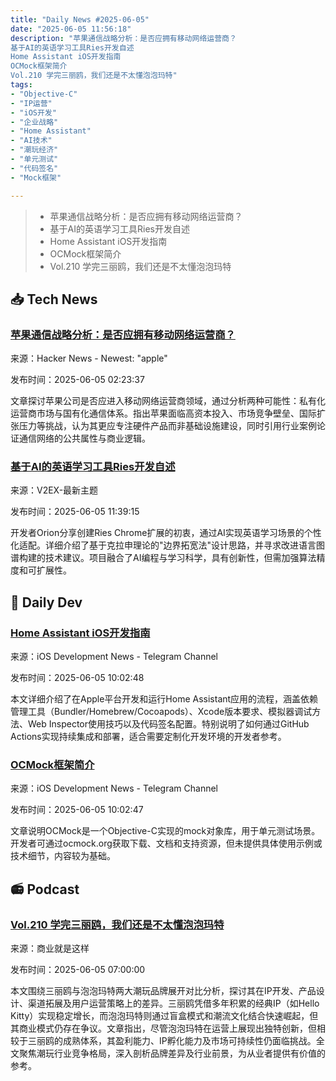 ```yaml
---
title: "Daily News #2025-06-05"
date: "2025-06-05 11:56:18"
description: "苹果通信战略分析：是否应拥有移动网络运营商？
基于AI的英语学习工具Ries开发自述
Home Assistant iOS开发指南
OCMock框架简介
Vol.210 学完三丽鸥，我们还是不太懂泡泡玛特"
tags: 
- "Objective-C"
- "IP运营"
- "iOS开发"
- "企业战略"
- "Home Assistant"
- "AI技术"
- "潮玩经济"
- "单元测试"
- "代码签名"
- "Mock框架"

---
```


> - 苹果通信战略分析：是否应拥有移动网络运营商？
> - 基于AI的英语学习工具Ries开发自述
> - Home Assistant iOS开发指南
> - OCMock框架简介
> - Vol.210 学完三丽鸥，我们还是不太懂泡泡玛特

## 📥 Tech News

### [苹果通信战略分析：是否应拥有移动网络运营商？](https://news.ycombinator.com/item?id=44183873)

来源：Hacker News - Newest: "apple"

发布时间：2025-06-05 02:23:37

文章探讨苹果公司是否应进入移动网络运营商领域，通过分析两种可能性：私有化运营商市场与国有化通信体系。指出苹果面临高资本投入、市场竞争壁垒、国际扩张压力等挑战，认为其更应专注硬件产品而非基础设施建设，同时引用行业案例论证通信网络的公共属性与商业逻辑。

### [基于AI的英语学习工具Ries开发自述](https://www.v2ex.com/t/1136521)

来源：V2EX-最新主题

发布时间：2025-06-05 11:39:15

开发者Orion分享创建Ries Chrome扩展的初衷，通过AI实现英语学习场景的个性化适配。详细介绍了基于克拉申理论的"边界拓宽法"设计思路，并寻求改进语言图谱构建的技术建议。项目融合了AI编程与学习科学，具有创新性，但需加强算法精度和可扩展性。

## 💾 Daily Dev

### [Home Assistant iOS开发指南](https://github.com/home-assistant/iOS)

来源：iOS Development News - Telegram Channel

发布时间：2025-06-05 10:02:48

本文详细介绍了在Apple平台开发和运行Home Assistant应用的流程，涵盖依赖管理工具（Bundler/Homebrew/Cocoapods）、Xcode版本要求、模拟器调试方法、Web Inspector使用技巧以及代码签名配置。特别说明了如何通过GitHub Actions实现持续集成和部署，适合需要定制化开发环境的开发者参考。

### [OCMock框架简介](https://github.com/erikdoe/ocmock)

来源：iOS Development News - Telegram Channel

发布时间：2025-06-05 10:02:47

文章说明OCMock是一个Objective-C实现的mock对象库，用于单元测试场景。开发者可通过ocmock.org获取下载、文档和支持资源，但未提供具体使用示例或技术细节，内容较为基础。

## 📻 Podcast

### [Vol.210 学完三丽鸥，我们还是不太懂泡泡玛特](https://www.xiaoyuzhoufm.com/episode/6840541138dcc57c648f2ae1)

来源：商业就是这样

发布时间：2025-06-05 07:00:00

本文围绕三丽鸥与泡泡玛特两大潮玩品牌展开对比分析，探讨其在IP开发、产品设计、渠道拓展及用户运营策略上的差异。三丽鸥凭借多年积累的经典IP（如Hello Kitty）实现稳定增长，而泡泡玛特则通过盲盒模式和潮流文化结合快速崛起，但其商业模式仍存在争议。文章指出，尽管泡泡玛特在运营上展现出独特创新，但相较于三丽鸥的成熟体系，其盈利能力、IP孵化能力及市场可持续性仍面临挑战。全文聚焦潮玩行业竞争格局，深入剖析品牌差异及行业前景，为从业者提供有价值的参考。
